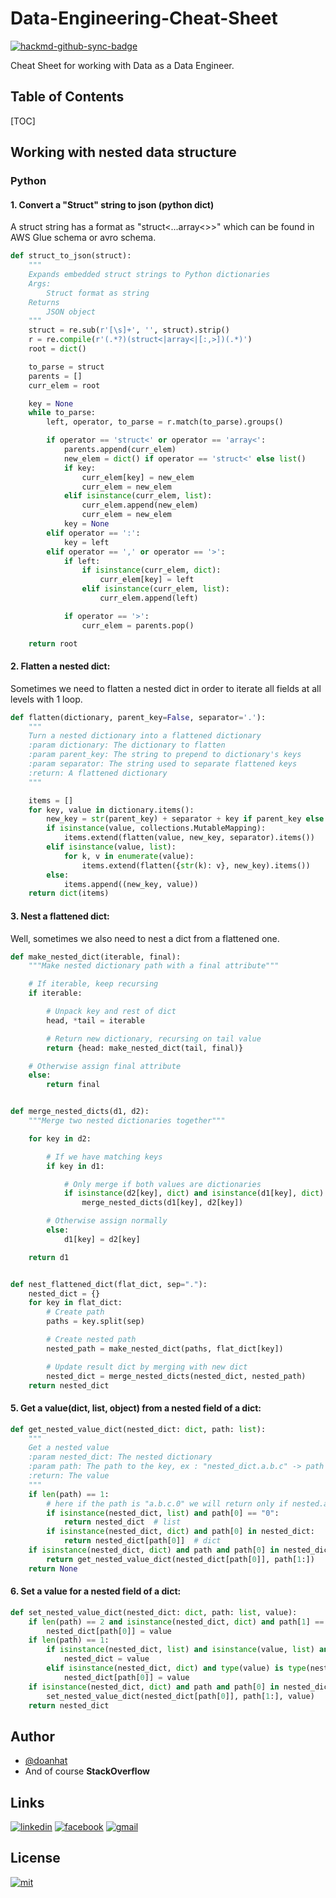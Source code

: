 # Data-Engineering-Cheat-Sheet

[![hackmd-github-sync-badge](https://hackmd.io/xQc-EfsyQkyd5Lt1LDxkFw/badge)](https://hackmd.io/xQc-EfsyQkyd5Lt1LDxkFw)

Cheat Sheet for working with Data as a Data Engineer.

## Table of Contents

[TOC]

## Working with nested data structure

### Python

#### 1. Convert a "Struct" string to json (python dict)

A struct string has a format as "struct<...array<>>" which can be found in AWS Glue schema or avro schema. 

```python
def struct_to_json(struct):
    """
    Expands embedded struct strings to Python dictionaries
    Args:
        Struct format as string
    Returns
        JSON object
    """
    struct = re.sub(r'[\s]+', '', struct).strip()
    r = re.compile(r'(.*?)(struct<|array<|[:,>])(.*)')
    root = dict()

    to_parse = struct
    parents = []
    curr_elem = root

    key = None
    while to_parse:
        left, operator, to_parse = r.match(to_parse).groups()

        if operator == 'struct<' or operator == 'array<':
            parents.append(curr_elem)
            new_elem = dict() if operator == 'struct<' else list()
            if key:
                curr_elem[key] = new_elem
                curr_elem = new_elem
            elif isinstance(curr_elem, list):
                curr_elem.append(new_elem)
                curr_elem = new_elem
            key = None
        elif operator == ':':
            key = left
        elif operator == ',' or operator == '>':
            if left:
                if isinstance(curr_elem, dict):
                    curr_elem[key] = left
                elif isinstance(curr_elem, list):
                    curr_elem.append(left)

            if operator == '>':
                curr_elem = parents.pop()

    return root
```
#### 2. Flatten a nested dict:
Sometimes we need to flatten a nested dict in order to iterate all fields at all levels with 1 loop.

```python
def flatten(dictionary, parent_key=False, separator='.'):
    """
    Turn a nested dictionary into a flattened dictionary
    :param dictionary: The dictionary to flatten
    :param parent_key: The string to prepend to dictionary's keys
    :param separator: The string used to separate flattened keys
    :return: A flattened dictionary
    """

    items = []
    for key, value in dictionary.items():
        new_key = str(parent_key) + separator + key if parent_key else key
        if isinstance(value, collections.MutableMapping):
            items.extend(flatten(value, new_key, separator).items())
        elif isinstance(value, list):
            for k, v in enumerate(value):
                items.extend(flatten({str(k): v}, new_key).items())
        else:
            items.append((new_key, value))
    return dict(items)
```
#### 3. Nest a flattened dict:
Well, sometimes we also need to nest a dict from a flattened one.

```python
def make_nested_dict(iterable, final):
    """Make nested dictionary path with a final attribute"""

    # If iterable, keep recursing
    if iterable:

        # Unpack key and rest of dict
        head, *tail = iterable

        # Return new dictionary, recursing on tail value
        return {head: make_nested_dict(tail, final)}

    # Otherwise assign final attribute
    else:
        return final


def merge_nested_dicts(d1, d2):
    """Merge two nested dictionaries together"""

    for key in d2:

        # If we have matching keys
        if key in d1:

            # Only merge if both values are dictionaries
            if isinstance(d2[key], dict) and isinstance(d1[key], dict):
                merge_nested_dicts(d1[key], d2[key])

        # Otherwise assign normally
        else:
            d1[key] = d2[key]

    return d1


def nest_flattened_dict(flat_dict, sep="."):
    nested_dict = {}
    for key in flat_dict:
        # Create path
        paths = key.split(sep)

        # Create nested path
        nested_path = make_nested_dict(paths, flat_dict[key])

        # Update result dict by merging with new dict
        nested_dict = merge_nested_dicts(nested_dict, nested_path)
    return nested_dict
```
#### 5. Get a value(dict, list, object) from a nested field of a dict:
```python
def get_nested_value_dict(nested_dict: dict, path: list):
    """
    Get a nested value
    :param nested_dict: The nested dictionary
    :param path: The path to the key, ex : "nested_dict.a.b.c" -> path = ["a","b","c"]
    :return: The value 
    """
    if len(path) == 1:
        # here if the path is "a.b.c.0" we will return only if nested.a.b.c is a list
        if isinstance(nested_dict, list) and path[0] == "0":
            return nested_dict  # list
        if isinstance(nested_dict, dict) and path[0] in nested_dict:
            return nested_dict[path[0]]  # dict
    if isinstance(nested_dict, dict) and path and path[0] in nested_dict:
        return get_nested_value_dict(nested_dict[path[0]], path[1:])
    return None
```
#### 6. Set a value for a nested field of a dict:
```python
def set_nested_value_dict(nested_dict: dict, path: list, value):
    if len(path) == 2 and isinstance(nested_dict, dict) and path[1] == "0" and isinstance(value, list):
        nested_dict[path[0]] = value
    if len(path) == 1:
        if isinstance(nested_dict, list) and isinstance(value, list) and path[0] == "0":
            nested_dict = value
        elif isinstance(nested_dict, dict) and type(value) is type(nested_dict[path[0]]):
            nested_dict[path[0]] = value
    if isinstance(nested_dict, dict) and path and path[0] in nested_dict:
        set_nested_value_dict(nested_dict[path[0]], path[1:], value)
    return nested_dict
```
## Author

- [@doanhat](https://github.com/doanhat)
- And of course **StackOverflow**

## Links

[![linkedin](https://img.shields.io/badge/linkedin-0A66C2?style=for-the-badge&logo=linkedin&logoColor=white)](https://www.linkedin.com/in/minhdoan272/)
[![facebook](https://img.shields.io/badge/Facebook-1877F2?style=for-the-badge&logo=facebook&logoColor=white)](https://www.facebook.com/dnminhhhhh/)
[![gmail](https://img.shields.io/badge/Gmail-D14836?style=for-the-badge&logo=gmail&logoColor=white)](nhatminhdoan2702@gmail.com)

## License

[![mit](https://img.shields.io/badge/License-MIT-blue.svg)](https://choosealicense.com/licenses/mit/)
